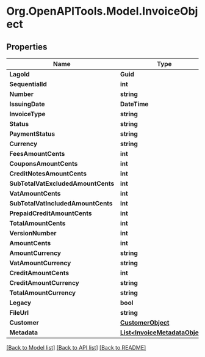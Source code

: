 # Org.OpenAPITools.Model.InvoiceObject

## Properties

Name | Type | Description | Notes
------------ | ------------- | ------------- | -------------
**LagoId** | **Guid** |  | 
**SequentialId** | **int** |  | 
**Number** | **string** |  | 
**IssuingDate** | **DateTime** |  | 
**InvoiceType** | **string** |  | 
**Status** | **string** |  | 
**PaymentStatus** | **string** |  | 
**Currency** | **string** |  | 
**FeesAmountCents** | **int** |  | 
**CouponsAmountCents** | **int** |  | 
**CreditNotesAmountCents** | **int** |  | 
**SubTotalVatExcludedAmountCents** | **int** |  | 
**VatAmountCents** | **int** |  | 
**SubTotalVatIncludedAmountCents** | **int** |  | 
**PrepaidCreditAmountCents** | **int** |  | 
**TotalAmountCents** | **int** |  | 
**VersionNumber** | **int** |  | 
**AmountCents** | **int** |  | 
**AmountCurrency** | **string** |  | 
**VatAmountCurrency** | **string** |  | 
**CreditAmountCents** | **int** |  | 
**CreditAmountCurrency** | **string** |  | 
**TotalAmountCurrency** | **string** |  | 
**Legacy** | **bool** |  | 
**FileUrl** | **string** |  | [optional] 
**Customer** | [**CustomerObject**](CustomerObject.md) |  | 
**Metadata** | [**List&lt;InvoiceMetadataObject&gt;**](InvoiceMetadataObject.md) |  | [optional] 

[[Back to Model list]](../README.md#documentation-for-models) [[Back to API list]](../README.md#documentation-for-api-endpoints) [[Back to README]](../README.md)

